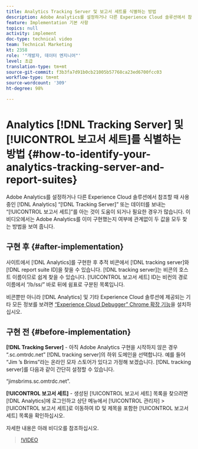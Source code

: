 ```yaml
---
title: Analytics Tracking Server 및 보고서 세트를 식별하는 방법
description: Adobe Analytics를 설정하거나 다른 Experience Cloud 솔루션에서 참조할 때 사용 중인 Analytics “Tracking Server” 또는 데이터를 보내는 “보고서 세트”를 아는 것이 도움이 되거나 필요한 경우가 많습니다. 이 비디오에서는 Adobe Analytics를 이미 구현했는지 여부에 관계없이 두 값을 모두 찾는 방법을 보여 줍니다.
feature: Implementation 기본 사항
topics: null
activity: implement
doc-type: technical video
team: Technical Marketing
kt: 2358
role: '"개발자, 데이터 엔지니어"'
level: 초급
translation-type: tm+mt
source-git-commit: f3b3fa7d91b0cb21005b57768ca23ed6700fcc03
workflow-type: tm+mt
source-wordcount: '309'
ht-degree: 98%

---
```



# Analytics [!DNL Tracking Server] 및 [!UICONTROL 보고서 세트]를 식별하는 방법 {#how-to-identify-your-analytics-tracking-server-and-report-suites}

Adobe Analytics를 설정하거나 다른 Experience Cloud 솔루션에서 참조할 때 사용 중인 [!DNL Analytics] “[!DNL Tracking Server]” 또는 데이터를 보내는 “[!UICONTROL 보고서 세트]”를 아는 것이 도움이 되거나 필요한 경우가 많습니다. 이 비디오에서는 Adobe Analytics를 이미 구현했는지 여부에 관계없이 두 값을 모두 찾는 방법을 보여 줍니다.

## 구현 후 {#after-implementation}

사이트에서 [!DNL Analytics]를 구현한 후 추적 비콘에서 [!DNL tracking server]와 [!DNL report suite ID]을 찾을 수 있습니다. [!DNL tracking server]는 비콘의 호스트 이름이므로 쉽게 찾을 수 있습니다. [!UICONTROL 보고서 세트] ID는 비컨의 경로 이름에서 “/b/ss/” 바로 뒤에 쉼표로 구분된 목록입니다.

비콘뿐만 아니라 [!DNL Analytics] 및 기타 Experience Cloud 솔루션에 제공되는 기타 모든 정보를 보려면 [“Experience Cloud Debugger” Chrome 확장 기능](https://chrome.google.com/webstore/detail/adobe-experience-cloud-de/ocdmogmohccmeicdhlhhgepeaijenapj?hl=en)을 설치하십시오.

## 구현 전 {#before-implementation}

**[!DNL Tracking Server]** - 아직 Adobe Analytics 구현을 시작하지 않은 경우 “.sc.omtrdc.net” [!DNL tracking server]의 하위 도메인을 선택합니다. 예를 들어 “Jim ’s Brims”라는 온라인 모자 스토어가 있다고 가정해 보겠습니다. [!DNL tracking server]를 다음과 같이 간단히 설정할 수 있습니다.

“jimsbrims.sc.omtrdc.net”.

**[!UICONTROL 보고서 세트]** - 생성된 [!UICONTROL 보고서 세트] 목록을 찾으려면 [!DNL Analytics]에 로그인하고 상단 메뉴에서 [!UICONTROL 관리자] > [!UICONTROL 보고서 세트]로 이동하여 ID 및 제목을 포함한 [!UICONTROL 보고서 세트] 목록을 확인하십시오.

자세한 내용은 아래 비디오를 참조하십시오.

>[!VIDEO](https://video.tv.adobe.com/v/26061/?quality=12)
